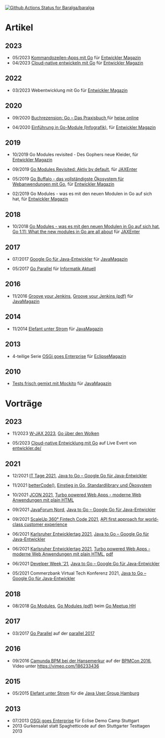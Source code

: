 [![Github Actions Status for Baralga/baralga](https://github.com/remast/remast.github.io/workflows/Build/badge.svg)](https://github.com/remast/remast.github.io/actions) 

# Artikel

## 2023
* 05/2023 [Kommandozeilen-Apps mit Go](https://entwickler.de/go/go-kommandozeilen-apps) für [Entwickler Magazin](https://entwickler.de/entwickler-magazin)
* 04/2023 [Cloud-native entwickeln mit Go](https://entwickler.de/go/cloud-native-go) für [Entwickler Magazin](https://entwickler.de/entwickler-magazin)

## 2022

* 03/2023 Webentwicklung mit Go für [Entwickler Magazin](https://entwickler.de/entwickler-magazin)

## 2020

* 09/2020 [Buchrezension: Go – Das Praxisbuch ](https://www.heise.de/hintergrund/Buchrezension-Go-Das-Praxisbuch-4888936.html) für [heise online](https://www.heise.de/)

* 04/2020 [Einführung in Go-Module (Infografik)](https://kiosk.entwickler.de/entwickler-magazin/entwickler-magazin-3-2020/einfuehrung-in-go-module/), für [Entwickler Magazin](https://entwickler.de/entwickler-magazin)

## 2019


* 10/2019 Go Modules revisited - Des Gophers neue Kleider, für [Entwickler Magazin](https://entwickler.de/entwickler-magazin)

* 09/2019 <a href="https://jaxenter.de/go-modules-revisited-86756">Go Modules Revisited: Aktiv by default</a>, für [JAXEnter](https://jaxenter.de)

* 05/2019 <a href="https://entwickler.de/leseproben/go-buffalo-579902227.html">Go Buffalo - das vollständigste Ökosystem für Webanwendungen mit Go</a>, für [Entwickler Magazin](https://entwickler.de/entwickler-magazin)

* 02/2019 Go Modules - was es mit den neuen Modulen in Go auf sich hat, für [Entwickler Magazin](https://entwickler.de/entwickler-magazin)

## 2018

* 10/2018 [Go Modules - was es mit den neuen Modulen in Go auf sich hat](https://jaxenter.de/go-modules-go-1-11-75835), [Go 1.11: What the new modules in Go are all about](https://devopsconference.de/blog/go-1-11-new-modules/) für [JAXEnter](https://jaxenter.de)

## 2017

* 07/2017 [Google Go für Java-Entwickler](https://jaxenter.de/google-go-golang-java-55356) für [JavaMagazin](https://jaxenter.de/magazine/java-magazin)

* 05/2017 [Go Parallel](https://www.informatik-aktuell.de/entwicklung/programmiersprachen/go-parallel.html) für [Informatik Aktuell](https://www.informatik-aktuell.de)

## 2016

* 11/2016 [Groove your Jenkins](https://jaxenter.de/groove-your-jenkins-49423), [Groove your Jenkins (pdf)](https://www.ppi.de/fileadmin/user_upload/Software-Entwicklung/Presse/Jm_Groove_your_Jenkins_08.16.pdf) für [JavaMagazin](https://jaxenter.de/magazine/java-magazin)

## 2014

* 11/2014 [Elefant unter Strom](https://jaxenter.de/elefant-unter-strom-270) für [JavaMagazin](https://jaxenter.de/magazine/java-magazin)

## 2013

* 4-teilige Serie [OSGi goes Enterprise](https://jaxenter.de/modulare-enterprise-osgi-anwendungen-lets-transact-4-3725) für [EclipseMagazin](https://jaxenter.de/magazine/eclipse-magazin)

## 2010
* [Tests frisch gemixt mit Mockito](https://jaxenter.de/tests-frisch-gemixt-mit-mockito-2-7468) für [JavaMagazin](https://jaxenter.de/magazine/java-magazin)

# Vorträge

## 2023

* 11/2023 [W-JAX 2023](https://jax.de/), [Go über den Wolken](https://jax.de/core-java-jvm-languages/go-cloud-entwicklung/)

* 05/2023 [Cloud-native Entwicklung mit Go](https://entwickler.de/cloud-native-entwicklung-mit-go/) auf Live Event von [entwickler.de/](https://entwickler.de/)

## 2021

* 12/2021 [IT Tage 2021](https://www.ittage.informatik-aktuell.de), [Java to Go – Google Go für Java-Entwickler](https://www.ittage.informatik-aktuell.de/programm/2021/google-go-fuer-java-entwickler-java-to-go.html)

* 11/2021 [betterCode()](https://go.bettercode.eu/), [Einstieg in Go, Standardlibrary und Ökosystem](https://go.bettercode.eu/veranstaltung-13578-se-0-einstieg-in-go-standard-library-und-oekosystem.html)

* 10/2021 [JCON 2021](https://jcon.one/), [Turbo powered Web Apps - moderne Web Anwendungen mit plain HTML](https://jcon.sched.com/event/k7JV/turbo-powered-web-apps-moderne-web-anwendungen-mit-plain-html?iframe=no)

* 09/2021 [JavaForum Nord](https://javaforumnord.de/), [Java to Go – Google Go für Java-Entwickler](https://javaforumnord.de/)

* 09/2021 [ScaleUp 360° Fintech Code 2021](https://www.scale-up-360.com/en/fintech-code/agenda), [API first approach for world-class customer experience](https://www.scale-up-360.com/en/fintech-code/agenda)

* 06/2021 [Karlsruher Entwicklertag 2021](https://entwicklertag.de/karlsruhe/2021/), [Java to Go – Google Go für Java-Entwickler](https://entwicklertag.de/karlsruhe/2021/java-go-google-go-f-r)

* 06/2021 [Karlsruher Entwicklertag 2021](https://entwicklertag.de/karlsruhe/2021/), [Turbo powered Web Apps - moderne Web Anwendungen mit plain HTML](https://entwicklertag.de/karlsruhe/2021/turbo-powered-web-apps), [pdf](https://raw.githubusercontent.com/remast/remast.github.io/develop/talks/2021-06-09_Turbo_powered_Web_Apps.pdf)

* 06/2021 [Develper Week '21](https://www.developer-week.de), [Java to Go – Google Go für Java-Entwickler](https://www.developer-week.de/programm/#/talk/java-to-go-google-go-fur-java-entwickler)

* 05/2021 Commerzbank Virtual Tech Konferenz 2021, [Java to Go – Google Go für Java-Entwickler](https://raw.githubusercontent.com/remast/remast.github.io/develop/talks/2021-05-04_VirtualTechConf_Java_to_Go.pdf)

## 2018

* 08/2018 [Go Modules](https://docs.google.com/presentation/d/1NZrvgruD7Sn9lh6eA6xj65iYqIWX6ZjX-fPefOg16Dk/edit?usp=sharing), [Go Modules (pdf)](https://raw.githubusercontent.com/remast/remast.github.io/develop/talks/2018-08-23_GoMeetupHH_Go_Modules.pdf) beim [Go Meetup HH](https://www.meetup.com/de-DE/Go-User-Group-Hamburg/)

## 2017

* 03/2017 [Go Parallel](https://go-talks.appspot.com/github.com/remast/remast.github.io/talks/2017-03_parallel_Go-Parallel/go-parallel.slide) auf der [parallel 2017](https://www.parallelcon.de/)

## 2016

* 09/2016 [Camunda BPM bei der Hansemerkur](https://raw.githubusercontent.com/remast/remast.github.io/develop/talks/2016-09_BPMCon_Camunda_HanseMerkur.pdf) auf der [BPMCon 2016](https://camunda.com/events/camundacon/), Video unter https://vimeo.com/186233436

## 2015

* 05/2015 [Elefant unter Strom](https://raw.githubusercontent.com/remast/remast.github.io/develop/talks/2015-05_JUGS_HH_Elefant_unter_Strom.pdf) für die [Java User Group Hamburg](http://www.jughh.de)

## 2013

* 07/2013 [OSGi goes Enterprise](https://raw.githubusercontent.com/remast/remast.github.io/develop/talks/2013-07_EclipseDemoCamp_OSGi_goes_Enterprise.pdf) für Eclise Demo Camp Stuttgart
* 2013 Gurkensalat statt Spaghetticode auf den Stuttgarter Testtagen 2013
